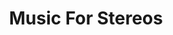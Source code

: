 ---
ee_id: '4196'
site: '1'
type: '2'
url: 2010-025-music-for-stereos
title: Music For Stereos
year: '2010'
display_year: '2010'
medium: Performance for home electronics and found Audio CDs
dims: ''
pitch: ''
ps: ''
live_url: ''
related: "[4240] [2013-197-since-u-been-gone-music-for-stereos] 2013-197 Since U Been
  Gone / Music For Stereos"
youtube: ''
related_code: ''
imgs: MusicForStereos-2010-025-performance-chicago-9-database-TR.jpg,MusicForStereos-2010-025-performance-chicago-12-database-TR.jpg,music-for-stereos-2010-025-performance-berlin-1-database-VJ.jpg,MusicForStereos-2010-025-performance-chicago-5-database-TR.jpg,MusicForStereos-2010-025-performance-chicago-13-database-TR.jpg
subheading: ''
download: ''
add_credit: ''
commission: ''
layout: things-i-made
---